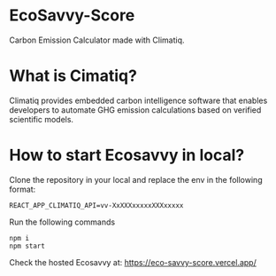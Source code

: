 # EcoSavvy-Score
Carbon Emission Calculator made with Climatiq. 

# What is Cimatiq?
Climatiq provides embedded carbon intelligence software that enables developers to automate GHG emission calculations based on verified scientific models.

# How to start Ecosavvy in local?
Clone the repository in your local and replace the env in the following format:

```
REACT_APP_CLIMATIQ_API=vv-XxXXXxxxxxXXXxxxxx
```

Run the following commands
```
npm i
npm start
```

Check the hosted Ecosavvy at: https://eco-savvy-score.vercel.app/
